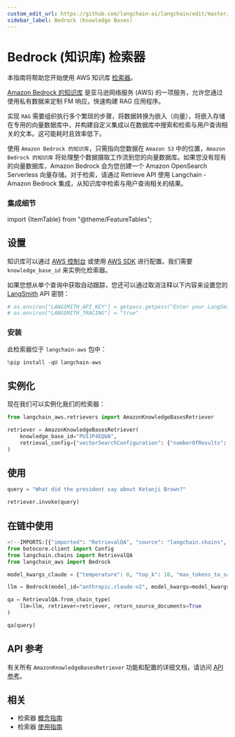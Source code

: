 ```yaml
---
custom_edit_url: https://github.com/langchain-ai/langchain/edit/master/docs/docs/integrations/retrievers/bedrock.ipynb
sidebar_label: Bedrock (Knowledge Bases)
---
```

# Bedrock (知识库) 检索器

本指南将帮助您开始使用 AWS 知识库 [检索器](/docs/concepts/#retrievers)。

[Amazon Bedrock 的知识库](https://aws.amazon.com/bedrock/knowledge-bases/) 是亚马逊网络服务 (AWS) 的一项服务，允许您通过使用私有数据来定制 FM 响应，快速构建 RAG 应用程序。

实现 `RAG` 需要组织执行多个繁琐的步骤，将数据转换为嵌入（向量），将嵌入存储在专用的向量数据库中，并构建自定义集成以在数据库中搜索和检索与用户查询相关的文本。这可能耗时且效率低下。

使用 `Amazon Bedrock 的知识库`，只需指向您数据在 `Amazon S3` 中的位置，`Amazon Bedrock 的知识库` 将处理整个数据摄取工作流到您的向量数据库。如果您没有现有的向量数据库，Amazon Bedrock 会为您创建一个 Amazon OpenSearch Serverless 向量存储。对于检索，请通过 Retrieve API 使用 Langchain - Amazon Bedrock 集成，从知识库中检索与用户查询相关的结果。

### 集成细节

import {ItemTable} from "@theme/FeatureTables";

<ItemTable category="document_retrievers" item="AmazonKnowledgeBasesRetriever" />


## 设置

知识库可以通过 [AWS 控制台](https://aws.amazon.com/console/) 或使用 [AWS SDK](https://aws.amazon.com/developer/tools/) 进行配置。我们需要 `knowledge_base_id` 来实例化检索器。

如果您想从单个查询中获取自动跟踪，您还可以通过取消注释以下内容来设置您的 [LangSmith](https://docs.smith.langchain.com/) API 密钥：


```python
# os.environ["LANGSMITH_API_KEY"] = getpass.getpass("Enter your LangSmith API key: ")
# os.environ["LANGSMITH_TRACING"] = "true"
```

### 安装

此检索器位于 `langchain-aws` 包中：


```python
%pip install -qU langchain-aws
```

## 实例化

现在我们可以实例化我们的检索器：


```python
from langchain_aws.retrievers import AmazonKnowledgeBasesRetriever

retriever = AmazonKnowledgeBasesRetriever(
    knowledge_base_id="PUIJP4EQUA",
    retrieval_config={"vectorSearchConfiguration": {"numberOfResults": 4}},
)
```

## 使用


```python
query = "What did the president say about Ketanji Brown?"

retriever.invoke(query)
```

## 在链中使用


```python
<!--IMPORTS:[{"imported": "RetrievalQA", "source": "langchain.chains", "docs": "https://python.langchain.com/api_reference/langchain/chains/langchain.chains.retrieval_qa.base.RetrievalQA.html", "title": "Bedrock (Knowledge Bases) Retriever"}]-->
from botocore.client import Config
from langchain.chains import RetrievalQA
from langchain_aws import Bedrock

model_kwargs_claude = {"temperature": 0, "top_k": 10, "max_tokens_to_sample": 3000}

llm = Bedrock(model_id="anthropic.claude-v2", model_kwargs=model_kwargs_claude)

qa = RetrievalQA.from_chain_type(
    llm=llm, retriever=retriever, return_source_documents=True
)

qa(query)
```

## API 参考

有关所有 `AmazonKnowledgeBasesRetriever` 功能和配置的详细文档，请访问 [API 参考](https://python.langchain.com/api_reference/aws/retrievers/langchain_aws.retrievers.bedrock.AmazonKnowledgeBasesRetriever.html)。


## 相关

- 检索器 [概念指南](/docs/concepts/#retrievers)
- 检索器 [使用指南](/docs/how_to/#retrievers)
